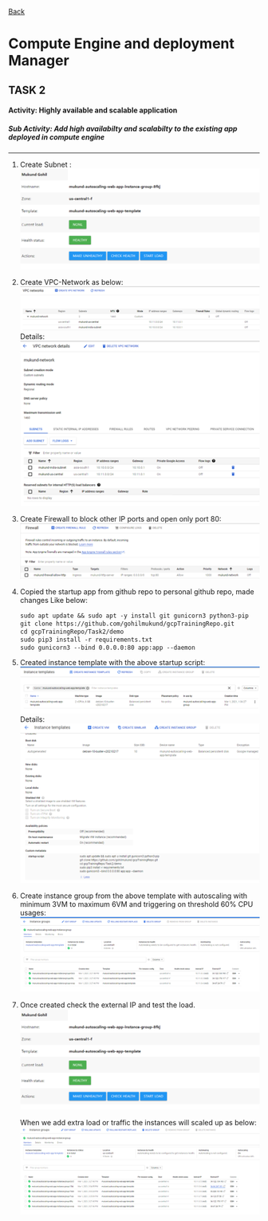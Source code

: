 [Back](../)
# Compute Engine and deployment Manager

## TASK 2

#### Activity: Highly available and scalable application

##### Sub Activity: Add high availabilty and scalabilty to the existing app deployed in compute engine
---

1. Create Subnet :
    ![alt text][Subnet]


2. Create VPC-Network as below:
    ![alt text][VPCNetwork]
    Details:
    ![alt text][VPCNetworkDetails]

3. Create Firewall to block other IP ports and open only port 80:
    ![alt text][Firewall]

4. Copied the startup app from github repo to personal github repo, made changes Like below:
    ```shell
    sudo apt update && sudo apt -y install git gunicorn3 python3-pip
    git clone https://github.com/gohilmukund/gcpTrainingRepo.git
    cd gcpTrainingRepo/Task2/demo
    sudo pip3 install -r requirements.txt
    sudo gunicorn3 --bind 0.0.0.0:80 app:app --daemon
    ```

5. Created instance template with the above startup script:
    ![alt text][InstanceTemplate]
    Details:
    ![alt text][InstanceTemplateDetails]

6. Create instance group from the above template with autoscaling with minimum 3VM to maximum 6VM and triggering on threshold 60% CPU usages:
    ![alt text][InstanceGroup]


7. Once created check the external IP and test the load.
    ![alt text][ExternalIP]

    When we add extra load or traffic the instances will scaled up as below:
    ![alt text][InstanceGroupScaledUp]






[ExternalIP]: https://github.com/gohilmukund/gcpTrainingRepo/blob/main/Task2/pics/Instance%20External%20Link%20site.png?raw=true "ExternalIP"

[Firewall]: https://github.com/gohilmukund/gcpTrainingRepo/blob/main/Task2/pics/firewall.png?raw=true "Firewall"

[InstanceGroup]: https://github.com/gohilmukund/gcpTrainingRepo/blob/main/Task2/pics/Instance%20Group.png?raw=true "InstanceGroup"

[InstanceGroupScaledUp]: https://github.com/gohilmukund/gcpTrainingRepo/blob/main/Task2/pics/Instance%20Group%20Scalled%20up.png?raw=true "InstanceGroupScaledUp"

[InstanceTemplate]: https://github.com/gohilmukund/gcpTrainingRepo/blob/main/Task2/pics/Instance%20Template.png?raw=true "InstanceTemplate"

[InstanceTemplateDetails]: https://github.com/gohilmukund/gcpTrainingRepo/blob/main/Task2/pics/Instance%20Template%20Details.png?raw=true "InstanceTemplateDetails"

[VPCNetwork]: https://github.com/gohilmukund/gcpTrainingRepo/blob/main/Task2/pics/VPC%20network.png?raw=true "VPCNetwork"

[VPCNetworkDetails]: https://github.com/gohilmukund/gcpTrainingRepo/blob/main/Task2/pics/VPC%20network%20details.png?raw=true "VPCNetworkDetails"

[Subnet]: https://github.com/gohilmukund/gcpTrainingRepo/blob/main/Task2/pics/Instance%20External%20Link%20site.png?raw=true "Subnet"